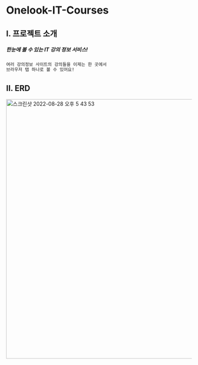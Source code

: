 # **Onelook-IT-Courses** <br/>
## I. 프로젝트 소개
##### _한눈에 볼 수 있는 IT 강의 정보 서비스!_
```bash
여러 강의정보 사이트의 강의들을 이제는 한 곳에서
브라우저 탭 하나로 볼 수 있어요!
```
## II. ERD
<img width="703" alt="스크린샷 2022-08-28 오후 5 43 53" src="https://user-images.githubusercontent.com/48710060/187066365-e0d13325-fd9b-4ba5-8318-257983b0c92c.png">
